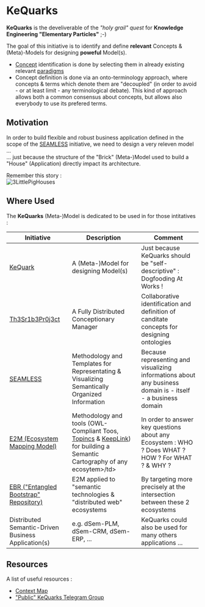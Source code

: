
KeQuarks
==

__KeQuarks__ is the develiverable of the _"holy grail" quest_ for __Knowledge Engineering "Elementary Particles"__ ;-)

The goal of this initiative is to identify and define __relevant__ Concepts & (Meta)-Models for designing __poweful__ Model(s).
* <a href="https://github.com/iPlumb3r/KeQuarks/tree/master/1_Semantic">Concept</a> identification is done by selecting them in already existing relevant <a href="https://github.com/iPlumb3r/KeQuarks/tree/master/2_Paradigms">paradigms</a>
* Concept definition is done via an onto-terminology approach, where concepts & terms which denote them are "decoupled" (in order to avoid - or at least limit - any terminological debate). This kind of approach allows both a common consensus about concepts, but allows also everybody to use its prefered terms. 


Motivation
-
In order to build flexible and robust business application defined in the scope of the <a href="https://github.com/iPlumb3r/BigPicture">SEAMLESS</a> initiative, we need to design a very releven model ...   
... just because the structure of the "Brick" (Meta-)Model used to build a "House" (Application) directly impact its architecture.

Remember this story :   
![3LittlePigHouses](https://github.com/iPlumb3r/KeQuarks/blob/master/images/3LittlePigsHouse.jpeg)


Where Used
-
The __KeQuarks__ (Meta-)Model is dedicated to be used in for those intitatives : 

<table>
    <thead>
        <tr>
            <th>Initiative</th>
            <th>Description</th>
            <th>Comment</th>
        </tr>
    </thead>
    <tbody>
        <tr>
            <td><a href="https://github.com/iPlumb3r/KeQuarks">KeQuark</a></td>
            <td>A (Meta-)Model for designing Model(s)</td>
            <td>Just because KeQuarks should be "self-descriptive" : Dogfooding At Works !</td>
        </tr>
        <tr>
            <td><a href="https://github.com/iPlumb3r/Th3Sr1b3Pr0j3ct">Th3Sr1b3Pr0j3ct</a></td>
            <td>A Fully Distributed Conceptionary Manager</td>
            <td>Collaborative identification and definition of canditate concepts for designing ontologies</td>
        </tr>
        <tr>
            <td><a href="https://github.com/iPlumb3r/SEAMLESS">SEAMLESS</a></td>
            <td>Methodology and Templates for Representating & Visualizing Semantically Organized Information</td>
            <td>Because representing and visualizing informations about any business domain is - itself - a business domain</td>
        </tr>
         <tr>
            <td><a href="https://github.com/iPlumb3r/EcosystemMapping">E2M (Ecosystem Mapping Model)</a></td>
            <td>Methodology and tools (OWL-Compliant Toos, <a href="https://www.topincs.com/">Topincs</a> & <a href="http://keeplink.com/">KeepLink</a>) for building a Semantic Cartography of any ecosytem>/td>
            <td>In order to answer key questions about any Ecosystem : WHO ? Does WHAT ? HOW ? For WHAT ? & WHY ?</td>
        </tr>
        <tr>
            <td><a href="https://github.com/iPlumb3r/EntangledBootstrap">EBR ("Entangled Bootstrap" Repository)</a></td>
            <td>E2M applied to "semantic technologies & "distributed web" ecosystems</td>
            <td>By targeting more precisely at the intersection between these 2 ecosystems</td>
        </tr>
        <tr>
            <td>Distributed Semantic-Driven Business Application(s)</a></td>
            <td>e.g. dSem-PLM, dSem-CRM, dSem-ERP, ...</td>
            <td>KeQuarks could also be used for many others applications ...</td>
        </tr>
    </tbody>
</table>

Resources
-
A list of useful resources :
* <a href="http://hubject.net/iPlumb3r/GitHub/Meta-Map.html">Context Map</a>   
* <a href="https://t.me/KeQuarks">"Public" KeQuarks Telegram Group</a>  
